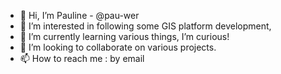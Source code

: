 - 👋 Hi, I’m Pauline - @pau-wer
- 👀 I’m interested in following some GIS platform development,
- 🌱 I’m currently learning various things, I’m curious!
- 💞️ I’m looking to collaborate on various projects.
- 📫 How to reach me : by email

<!---
pau-wer/pau-wer is a ✨ special ✨ repository because its `README.md` (this file) appears on your GitHub profile.
You can click the Preview link to take a look at your changes.
--->
